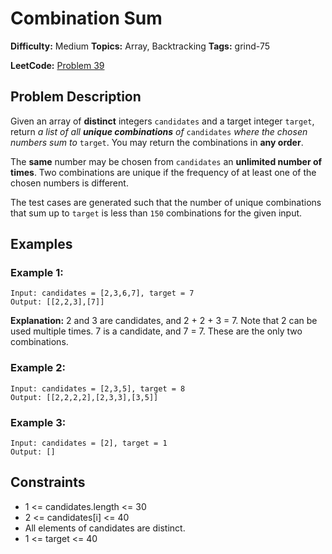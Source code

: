 # Combination Sum

**Difficulty:** Medium
**Topics:** Array, Backtracking
**Tags:** grind-75

**LeetCode:** [Problem 39](https://leetcode.com/problems/combination-sum/description/)

## Problem Description

Given an array of **distinct** integers `candidates` and a target integer `target`, return _a list of all **unique combinations** of_ `candidates` _where the chosen numbers sum to_ `target`. You may return the combinations in **any order**.

The **same** number may be chosen from `candidates` an **unlimited number of times**. Two combinations are unique if the frequency of at least one of the chosen numbers is different.

The test cases are generated such that the number of unique combinations that sum up to `target` is less than `150` combinations for the given input.

## Examples

### Example 1:

```
Input: candidates = [2,3,6,7], target = 7
Output: [[2,2,3],[7]]
```

**Explanation:** 2 and 3 are candidates, and 2 + 2 + 3 = 7. Note that 2 can be used multiple times. 7 is a candidate, and 7 = 7. These are the only two combinations.

### Example 2:

```
Input: candidates = [2,3,5], target = 8
Output: [[2,2,2,2],[2,3,3],[3,5]]
```

### Example 3:

```
Input: candidates = [2], target = 1
Output: []
```

## Constraints

- 1 <= candidates.length <= 30
- 2 <= candidates[i] <= 40
- All elements of candidates are distinct.
- 1 <= target <= 40
